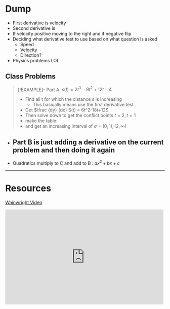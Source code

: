 # Dump
- First derivative is velocity 
- Second derivative is 
- If velocity positive moving to the right and if negative flip
- Deciding what derivative test to use based on what question is asked
	- Speed
	- Velocity
	- Direction?
- Physics problems LOL

## Class Problems
> [!EXAMPLE]-  Part A: $s(t)=2t^3 -9t^2+12t-4$
> - Find all t for which the distance s is increasing 
> 	- This basically means use the first derivative test
> - Get $\frac {dy} {dx} S(t) = 6t^2-18t+12$ 
> - Then solve down to get the conflict points $t=2,t=1$
> - make the table:
> - and get an increasing interval of $a = (0,1),(2,\infty)$
> 

- Part B is just adding a derivative on the current problem and then doing it again
	- 
- Quadratics multiply to C and add to B : $ax^2+bx+c$
---
# Resources
[Wainwright Video]()

<iframe width="500" height="300
		" src="https://www.youtube.com/embed/b4w0xmuOiQo" title="Worked example: Motion problems with derivatives | AP Calculus AB | Khan Academy" frameborder="0" allow="accelerometer; autoplay; clipboard-write; encrypted-media; gyroscope; picture-in-picture; web-share" allowfullscreen></iframe>

